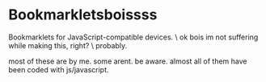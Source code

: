 # Bookmarkletsboissss
Bookmarklets for JavaScript-compatible devices.
\\ ok bois im not suffering while making this, right? \\
probably.

most of these are by me. some arent. be aware. almost all of them have been coded with js/javascript.
